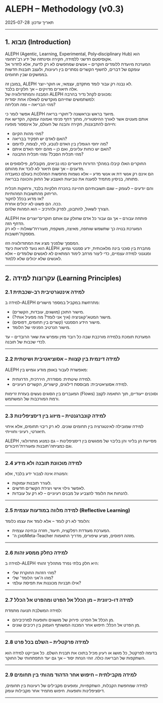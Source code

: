 # ALEPH – Methodology (v0.3)
תאריך עדכון: 2025-07-28

---

## 1. מבוא (Introduction)

ALEPH (Agentic, Learning, Experimental, Poly‑disciplinary Hub) הוא אקוסיסטם חדשני ללמידה, חקירה וסינתזה של ידע רב־תחומי.  
המערכת מיועדת ללומדים חוקרים – אנשים שמחפשים לא רק לדעת, אלא לחדור אל עומקם של דברים, לחשוף הקשרים נסתרים בין רעיונות, ולעצב תובנות חדשות בממשקים שבין תחומים.

במובן זה, ALEPH לא נבנה רק עבור לומד מתקדם, עצמאי, או חוקר-יוצר.  
אלה תיאורים מדויקים – אך חלקיים בלבד.  
המבנה והמתודולוגיה של ALEPH מכוונים לקהל נדיר בהרבה:  
למשתמשים שחייהם מוקדשים לשאלה אחת יסודית:  
מהי הבריאה – ומה תכליתה?

אפשר לומר כי ALEPH מיועד בראש ובראשונה ל־חוקרי בריאה.  
אותם מעטים אשר לאורך ההיסטוריה, מתוך דחף פנימי ואמונה עמוקה, הקדישו את חייהם להתבוננות, חקירה והבנה של העולם, על אינספור מופעיו:
- מהי מהות הקיום?  
- האם לאדם יש תפקיד בבריאה?  
- מה יחסי הגומלין בין האדם לטבע, לחי, לצומח, לדומם?  
- האם יש כוחות עליונים, ואם כן – מהם יחסי האדם איתם?  
- מהי תכלית הסבל? ומהי תכלית התבונה?

החוקרים האלו קיבלו במהלך הדורות תיאורים כמו נביאים, מקובלים, פילוסופים או מדענים – אך שום תיאור לא לוכד את מהותם.  
הם אינם רק אנשי דת או אנשי מדע – אלא נשמות מחפשות המהלכות בעולם כמעבדה פתוחה, בניסיון מתמיד לפענח את טביעות האצבע של החוק והכוונה בבריאה.

והם יודעים – לעומק – שגם תשובותיהם תהיינה בהכרח חלקיות בלבד, ורחוקות תכלית הריחוק מהתשובות המהותיות.  
אז מדוע בכלל לחקור?  
ככה. הם פשוט לא יכולים אחרת.  
הצורך לשאול, להתבונן, לפרק ולהרכיב – הוא המהות שלהם.

ALEPH פותחה עבורם – אך גם עבור כל אדם שחולק עם אותם חוקרים־יוצרים את הדחף הזה.  
המערכת בנויה כך שתשמש שותפה, מאיצה, משקפת, מעוררת־שאלות – לא רק מספקת־תשובות.

המסמך שלפניך מציג את המתודולוגיה הזו.  
הוא נועד להראות כיצד ALEPH מחברת בין סוכני בינה מלאכותית, ידע סמנטי גמיש, ומנגנוני למידה עצמיים, כדי ליצור מרחב לימוד המתאים לא לאנשים שלומדים – אלא לאנשים שלא יכולים שלא ללמוד.

---

## 2. עקרונות למידה (Learning Principles)

### 2.1 למידה אינטגרטיבית רב-שכבתית
למידה ב-ALEPH מתרחשת במקביל במספר מישורים:
- מישור התוכן (מושגים, עובדות, הקשרים).
- מישור המטא־קוגניציה (איך אני לומד? מה מפעיל אותי?).
- מישור הידע הסמנטי (קשרים בין תחומים, דפוסים).
- מישור הנרטיב הפנימי של הלומד.

המערכת תומכת בלמידה מורכבת שבה כל רובד מזין ומפרש את שאר הרובדים – עד לכדי שכבות של תובנה.

---

### 2.2 למידה דינמית בין קצוות – אסוציאטיבית ושיטתית
ALEPH מאפשרת לעבור באופן מודע וגמיש בין:
- למידה שיטתית: מסודרת, היררכית, הדרגתית.
- למידה אסוציאטיבית: מבוססת דילוגים, קישורים, הקשרים רעיוניים.

המעברים בין הסוגים נעשים בעזרת זרימות (Flows) וסוכנים ייעודיים, תוך התאמה לקצב ורמת המורכבות של המשתמש.

---

### 2.3 למידה קונברגנטית – מיזוג בין דיסציפלינות
למידה שמובילה לאינטגרציה בין תחומים שונים. לא רק ריבוי תחומים, אלא איחוי תיאורטי, רעיוני וחווייתי.

ALEPH מסייעת הן בליווי והן בליבוי של מפגשים בין דיסציפלינות – גם כמנוע מתודולוגי, וגם כמציתה־תובנות ומעוררת־חיבורים.

---

### 2.4 למידה מוכוונת תובנה ולא מידע
המטרה אינה לצבור ידע בלבד, אלא:
- לעורר תובנות עמוקות.
- לאפשר גילוי אישי ויצירת הקשרים חדשים.
- להנחות את הלומד להצביע על מבנים רעיוניים – לא רק על עובדות.

---

### 2.5 למידה מלווה במודעות עצמית (Reflective Learning)
הלומד לא רק לומד – אלא לומד את עצמו כלומד:
- המערכת מעודדת רפלקציה, תיעוד, חזרה ובחינה עצמית.
- סוכן ה־Meta-Teacher מזהה דפוסים, מציע שיפורים, מדריך התאמות.

---

### 2.6 למידה כחלק ממסע זהות
למידה ב-ALEPH היא חלק בלתי נפרד מתהליך זהותי:
- מהי הזהות החוקרת שלי?
- מהו ה'אני הלומד' שלי?
- אילו תבניות מכוננות את תפיסת עולמי?

---

### 2.7 למידה דו-כיוונית – מן הכלל אל הפרט ומהפרט אל הכלל
למידה המשלבת תנועה מתמדת:
- מן הכלל אל הפרט: פירוק של מושגים ותופעות למרכיביהם.
- מן הפרט אל הכלל: חיפוש אחר המכנה המשותף העמוק בין רכיבים שונים.

---

### 2.8 למידה פרקטלית – השלם בכל פרט
בדומה לפרקטל, כל מושג או רעיון מכיל בתוכו את תבנית השלם. כל אובייקט למידה הוא השתקפות של הבריאה כולה. זוהי הנחת יסוד – אך גם יעד התפתחותי של החוקר.

---

### 2.9 למידה מקבילתית – חיפוש אחר הדהוד מהותי בין תחומים
למידה שמחפשת הקבלות, השתקפויות, ומופעים מקבילים של רעיונות בין תחומים, דיסציפלינות ותופעות. חיפוש מתמיד אחר מקבילות עומק.

---
